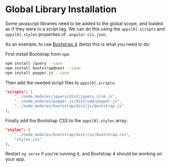 # Global Library Installation

Some javascript libraries need to be added to the global scope, and loaded as if
they were in a script tag. We can do this using the `apps[0].scripts` and
`apps[0].styles` properties of `.angular-cli.json`.

As an example, to use [Bootstrap 4](https://getbootstrap.com/docs/4.0/getting-started/introduction/) (beta) this is
what you need to do:

First install Bootstrap from `npm`:

```bash
npm install jquery --save
npm install bootstrap@next --save
npm install popper.js --save
```

Then add the needed script files to `apps[0].scripts`:

```json
"scripts": [
	"../node_modules/jquery/dist/jquery.slim.js",
	"../node_modules/popper.js/dist/umd/popper.js",
	"../node_modules/bootstrap/dist/js/bootstrap.js"
],
```

Finally add the Bootstrap CSS to the `apps[0].styles` array:
```json
"styles": [
	"../node_modules/bootstrap/dist/css/bootstrap.css",
	"styles.css"
],
```

Restart `ng serve` if you're running it, and Bootstrap 4 should be working on
your app.
